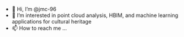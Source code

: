 - 👋 Hi, I’m @jmc-96
- 👀 I’m interested in point cloud analysis, HBIM, and machine learning applications for cultural heritage
- 📫 How to reach me ...

<!---
jmc-96/jmc-96 is a ✨ special ✨ repository because its `README.md` (this file) appears on your GitHub profile.
You can click the Preview link to take a look at your changes.
--->
